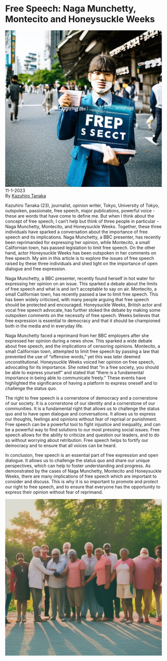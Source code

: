 # Free Speech: Naga Munchetty, Montecito and Honeysuckle Weeks

![](../images/59.png)
\
11-1-2023\
By [Kazuhiro Tanaka](../authors/8.md)


Kazuhiro Tanaka (23), journalist, opinion writer, Tokyo, University of Tokyo, outspoken, passionate, free speech, major publications, powerful voice - these are words that have come to define me. But when I think about the concept of free speech, I can’t help but think of three people in particular - Naga Munchetty, Montecito, and Honeysuckle Weeks. Together, these three individuals have sparked a conversation about the importance of free speech and its implications. Naga Munchetty, a BBC presenter, has recently been reprimanded for expressing her opinion, while Montecito, a small Californian town, has passed legislation to limit free speech. On the other hand, actor Honeysuckle Weeks has been outspoken in her comments on free speech. My aim in this article is to explore the issues of free speech raised by these three individuals and shed light on the importance of open dialogue and free expression.


Naga Munchetty, a BBC presenter, recently found herself in hot water for expressing her opinion on an issue. This sparked a debate about the limits of free speech and what is and isn't acceptable to say on air. Montecito, a small Californian town, has recently passed a law to limit free speech. This has been widely criticised, with many people arguing that free speech should be protected and encouraged. Honeysuckle Weeks, British actor and vocal free speech advocate, has further stoked the debate by making some outspoken comments on the necessity of free speech. Weeks believes that free expression is essential to democracy and that it should be championed both in the media and in everyday life.


Naga Munchetty faced a reprimand from her BBC employers after she expressed her opinion during a news show. This sparked a wide debate about free speech, and the implications of censoring opinions. Montecito, a small Californian town, attempted to limit free speech by passing a law that prevented the use of “offensive words,” yet this was later deemed unconstitutional. Honeysuckle Weeks voiced her opinion on free speech, advocating for its importance. She noted that “in a free society, you should be able to express yourself” and stated that “there is a fundamental importance in being able to communicate freely.” These events have highlighted the significance of having a platform to express oneself and to challenge the status quo.


The right to free speech is a cornerstone of democracy and a cornerstone of our society. It is a cornerstone of our identity and a cornerstone of our communities. It is a fundamental right that allows us to challenge the status quo and to have open dialogue and conversations. It allows us to express our thoughts, feelings and opinions without fear of reprisal or punishment. Free speech can be a powerful tool to fight injustice and inequality, and can be a powerful way to find solutions to our most pressing social issues. Free speech allows for the ability to criticize and question our leaders, and to do so without worrying about retribution. Free speech helps to fortify our democracy and to ensure that all voices can be heard.


In conclusion, free speech is an essential part of free expression and open dialogue. It allows us to challenge the status quo and share our unique perspectives, which can help to foster understanding and progress. As demonstrated by the cases of Naga Munchetty, Montecito and Honeysuckle Weeks, there are many implications of free speech which are important to consider and discuss. This is why it is so important to promote and protect our right to free speech, and to ensure that everyone has the opportunity to express their opinion without fear of reprimand.


![Group of people of varying ages and ethnicities, standing in a circle and holding hands. Colorful, vibrant, outdoor shot, natural lighting.](../images/60.png)



